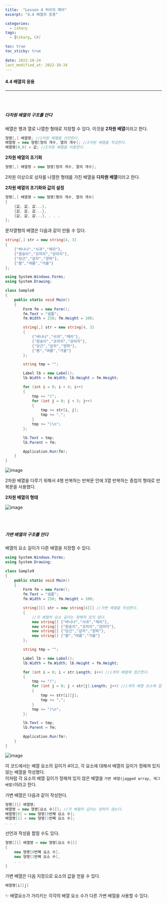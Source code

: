 ```yaml
---
title:  "Lesson 4 처리의 제어"
excerpt: "4.4 배열의 응용"

categories:
  - csharp
tags:
  - [Csharp, C#]

toc: true
toc_sticky: true
 
date: 2022-10-24
last_modified_at: 2022-10-24
---
```


#### 4.4 배열의 응용
---
<br>
<br>

##### 다차원 배열의 구조를 안다

배열은 행과 열로 나열한 형태로 지정할 수 있다. 이것을 **2차원 배열**이라고 한다.    

```cs
형명[,] 배열명; //2차원 배열을 선언한다. 
배열명 = new 형명[형의 개수, 열의 개수]; //2차원 배열을 작성한다.
배열명[0,0] = 값; //2차원 배열을 이용한다.
```

**2차원 배열의 초기화**  

```cs
형명[,] 배열명 = new 형명[형의 개수, 열의 개수];
```

2차원 이상으로 상자를 나열한 형태를 가진 배열을 **다차원 배열**이라고 한다.  

**2차원 배열의 초기화와 값의 설정**  

```cs
형명[,] 배열명 = new 형명[행의 개수, 열의 개수]
{
    {값, 값, 값...},
    {값, 값, 값...},
    {값, 값, 값...}, . . .    
};
```

문자열형의 배열은 다음과 같이 만들 수 있다.  

```cs
string[,] str = new string[4, 3]
{
    {"바나나","사과","체리"},
    {"원숭이","코끼리","강아지"},
    {"당근","감자","양파"},
    {"봄","여름","가을"}
};
```  

```cs
using System.Windows.Forms;
using System.Drawing;

class Sample8
{
    public static void Main()
    {
        Form fm = new Form();
        fm.Text = "샘플";
        fm.Width = 250; fm.Height = 100;

        string[,] str = new string[4, 3]
        {
            {"바나나","사과","체리"},
            {"원숭이","코끼리","강아지"},
            {"당근","감자","양파"},
            {"봄","여름","가을"}
        };

        string tmp = "";

        Label lb = new Label();
        lb.Width = fm.Width; lb.Height = fm.Height;

        for (int i = 0; i < 4; i++)
        {
            tmp += "(";
            for (int j = 0; j < 3; j++)
            {
                tmp += str[i, j];
                tmp += ",";
            }
            tmp += ")\n";
        };

        lb.Text = tmp;
        lb.Parent = fm;

        Application.Run(fm);
    }
}
```

![image](https://user-images.githubusercontent.com/106606698/197433780-357aeb1e-1415-4345-a946-eaf4a7993ccf.png)

2차원 배열을 다루기 위해서 4행 반복하는 반복문 안에 3열 반복하는 중첩의 형태로 반복문을 사용했다.  

**2차원 배열의 형태**  

![image](https://user-images.githubusercontent.com/106606698/197435013-d8a6475d-e811-496e-903a-1b1b962a1571.png)

<br>
<br>

##### 가변 배열의 구조를 안다    

배열의 요소 길이가 다른 배열을 지정할 수 있다.  

```cs
using System.Windows.Forms;
using System.Drawing;

class Sample9
{
    public static void Main()
    {
        Form fm = new Form();
        fm.Text = "샘플";
        fm.Width = 250; fm.Height = 100;

        string[][] str = new string[4][] //가변 배열을 작성한다.
        {
            //각 배열의 요소 길이는 정해져 있지 않다.
            new string[] {"바나나","사과","체리"},
            new string[] {"원숭이","코끼리","강아지"},
            new string[] {"당근","감자","양파"},
            new string[] {"봄","여름","가을"}
        };

        string tmp = "";

        Label lb = new Label();
        lb.Width = fm.Width; lb.Height = fm.Height;

        for (int i = 0; i < str.Length; i++) //i개의 배열에 접근한다.
        {
            tmp += "(";
            for (int j = 0; j < str[j].Length; j++) //j개의 배열 요소에 접근한다.
            {
                tmp += str[i][j];
                tmp += ",";
            }
            tmp += ")\n";
        };

        lb.Text = tmp;
        lb.Parent = fm;

        Application.Run(fm);
    }
} 
```

![image](https://user-images.githubusercontent.com/106606698/197433780-357aeb1e-1415-4345-a946-eaf4a7993ccf.png)

이 코드에서는 배열 요소의 길이가 4이고, 각 요소에 대해서 배열의 길이가 정해져 있지 않는 배열을 작성했다.  
이처럼 각 요소의 배열 길이가 정해져 있지 않은 배열을 `가변 배열(jagged array, 재그 배열)`이라고 한다.  

가변 배열은 다음과 같이 작성한다.  

```cs
형명[][] 배열명;
배열명 = new 형명[요소 수][]; //각 배열의 길이는 정하지 않는다.
배열명[0] = new 형명[0번째 요소 수];
배열명[1] = new 형명[1번째 요소 수];
. . .
```

선언과 작성을 합칠 수도 있다.  

```cs
형명[][] 배열명 = new 형명[요소 수][]
{
    new 형명[0번째 요소 수],
    new 형명[1번째 요소 수],
    . . .
}
```

가변 배열은 다음 지정으로 요소의 값을 얻을 수 있다.  

```cs
배열명[i][j]
```

✨ 배열요소가 가리키는 각각의 배열 요소 수가 다른 가변 배열을 사용할 수 있다.  